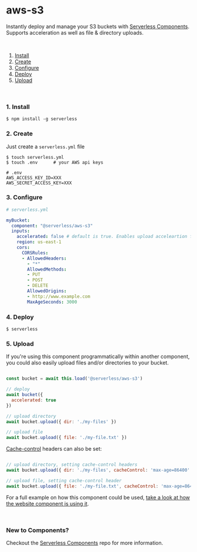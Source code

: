 # aws-s3

Instantly deploy and manage your S3 buckets with [Serverless Components](https://github.com/serverless/components). Supports acceleration as well as file & directory uploads.

&nbsp;

1. [Install](#1-install)
2. [Create](#2-create)
3. [Configure](#3-configure)
4. [Deploy](#4-deploy)
5. [Upload](#5-upload)

&nbsp;


### 1. Install

```console
$ npm install -g serverless
```

### 2. Create

Just create a `serverless.yml` file

```console
$ touch serverless.yml
$ touch .env      # your AWS api keys
```

```
# .env
AWS_ACCESS_KEY_ID=XXX
AWS_SECRET_ACCESS_KEY=XXX
```


### 3. Configure

```yml
# serverless.yml

myBucket:
  component: "@serverless/aws-s3"
  inputs:
    accelerated: false # default is true. Enables upload acceleartion for the bucket
    region: us-east-1
    cors:
      CORSRules:
      - AllowedHeaders:
        - "*"
        AllowedMethods:
        - PUT
        - POST
        - DELETE
        AllowedOrigins:
        - http://www.example.com
        MaxAgeSeconds: 3000

```

### 4. Deploy

```console
$ serverless
```

### 5. Upload
If you're using this component programmatically within another component, you could also easily upload files and/or directories to your bucket.
 
```js

const bucket = await this.load('@serverless/aws-s3')

// deploy
await bucket({
  accelerated: true
})

// upload directory
await bucket.upload({ dir: './my-files' })

// upload file
await bucket.upload({ file: './my-file.txt' })

```

[Cache-control](https://developer.mozilla.org/en-US/docs/Web/HTTP/Headers/Cache-Control) headers can also be set:

```js

// upload directory, setting cache-control headers
await bucket.upload({ dir: './my-files', cacheControl: 'max-age=86400' })

// upload file, setting cache-control header
await bucket.upload({ file: './my-file.txt', cacheControl: 'max-age=86400' })
```

For a full example on how this component could be used, [take a look at how the website component is using it](https://github.com/serverless-components/website/).

&nbsp;

### New to Components?

Checkout the [Serverless Components](https://github.com/serverless/components) repo for more information.

